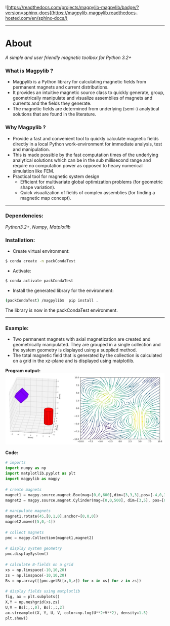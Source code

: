 ![https://readthedocs.com/projects/magpylib-magpylib/badge/?version=sphinx-docs](https://magpylib-magpylib.readthedocs-hosted.com/en/sphinx-docs/)

---

# About
*A simple and user friendly magnetic toolbox for Python 3.2+*


### What is Magpylib ?
 - Magpylib is a Python library for calculating magnetic fields from permanent magnets and current distributions. 
 - It provides an intuitive magnetic source class to quickly generate, group, geometrically manipulate and visualize assemblies of magnets and currents and the fields they generate.
 - The magnetic fields are determined from underlying (semi-) analytical solutions that are found in the literature.

### Why Magpylib ?
- Provide a fast and convenient tool to quickly calculate magnetic fields directly in a local Python work-environment for immediate analysis, test and manipulation.
- This is made possible by the fast computation times of the underlying analytical solutions which can be in the sub millisecond range and require no computation power as opposed to heavy numerical simulation like FEM.
- Practical tool for magnetic system design
    - Efficient for multivariate global optimization problems (for geometric shape variation).
    - Quick visualization of fields of complex assemblies (for finding a magnetic map concept).

---
### Dependencies: 
_Python3.2+_, _Numpy_, _Matplotlib_

### Installation:

- Create virtual environment:
```bash
$ conda create -n packCondaTest 
```
- Activate:

```bash
$ conda activate packCondaTest
```

- Install the generated library for the environment:


```bash
(packCondaTest) /magpylib$  pip install .
```

The library is now in the packCondaTest environment.


---
### Example:

- Two permanent magnets with axial magnetization are created and geometrically manipulated. They are grouped in a single collection and the system geometry is displayed using a supplied method.
- The total magnetic field that is generated by the collection is calculated on a grid in the xz-plane and is displayed using matplotlib.

**Program output:**
![](./docs/_static/examplePlot.jpg)

**Code:**
```python
# imports
import numpy as np
import matplotlib.pyplot as plt
import magpylib as magpy
 
# create magnets
magnet1 = magpy.source.magnet.Box(mag=[0,0,600],dim=[3,3,3],pos=[-4,0,3])
magnet2 = magpy.source.magnet.Cylinder(mag=[0,0,500], dim=[3,5], pos=[0,0,0])

# manipulate magnets
magnet1.rotate(45,[0,1,0],anchor=[0,0,0])
magnet2.move([5,0,-4])

# collect magnets
pmc = magpy.Collection(magnet1,magnet2)

# display system geometry
pmc.displaySystem()

# calculate B-fields on a grid
xs = np.linspace(-10,10,20)
zs = np.linspace(-10,10,20)
Bs = np.array([[pmc.getB([x,0,z]) for x in xs] for z in zs])

# display fields using matplotlib
fig, ax = plt.subplots()
X,Y = np.meshgrid(xs,zs)
U,V = Bs[:,:,0], Bs[:,:,2]
ax.streamplot(X, Y, U, V, color=np.log(U**2+V**2), density=1.5)
plt.show() 
```
